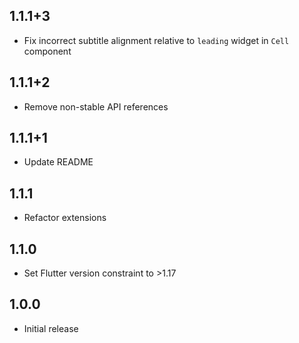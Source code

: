 ## 1.1.1+3

- Fix incorrect subtitle alignment relative to `leading` widget in `Cell` component

## 1.1.1+2

- Remove non-stable API references

## 1.1.1+1

- Update README

## 1.1.1

- Refactor extensions

## 1.1.0

- Set Flutter version constraint to >1.17

## 1.0.0

- Initial release
